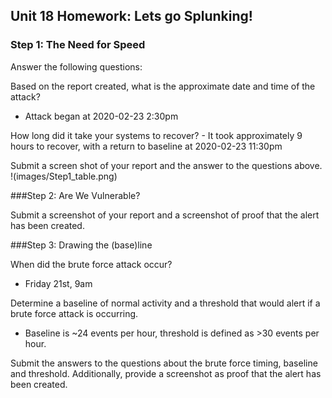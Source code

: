 ## Unit 18 Homework: Lets go Splunking!


### Step 1: The Need for Speed


Answer the following questions:

Based on the report created, what is the approximate date and time of the attack?
   - Attack began at 2020-02-23 2:30pm

How long did it take your systems to recover?
    - It took approximately 9 hours to recover, with a return to baseline at 2020-02-23 11:30pm


Submit a screen shot of your report and the answer to the questions above.
!(images/Step1_table.png)

###Step 2: Are We Vulnerable?

Submit a screenshot of your report and a screenshot of proof that the alert has been created.


###Step 3: Drawing the (base)line


When did the brute force attack occur?
   - Friday 21st, 9am


Determine a baseline of normal activity and a threshold that would alert if a brute force attack is occurring.
   - Baseline is ~24 events per hour, threshold is defined as >30 events per hour.


Submit the answers to the questions about the brute force timing, baseline and threshold. Additionally, provide a screenshot as proof that the alert has been created.

